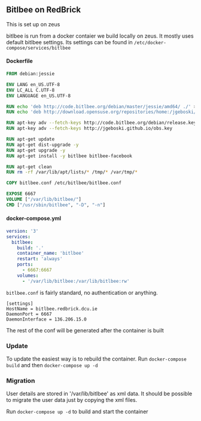 ## Bitlbee on RedBrick
This is set up on zeus

bitlbee is run from a docker contaier we build locally on zeus. It mostly uses
default bitlbee settings. Its settings can be found in
`/etc/docker-compose/services/bitlbee`

#### Dockerfile

``` Dockerfile
FROM debian:jessie

ENV LANG en_US.UTF-8
ENV LC_ALL C.UTF-8
ENV LANGUAGE en_US.UTF-8

RUN echo 'deb http://code.bitlbee.org/debian/master/jessie/amd64/ ./' > /etc/apt/sources.list.d/bitlbee.list
RUN echo 'deb http://download.opensuse.org/repositories/home:/jgeboski/Debian_8.0 ./' > /etc/apt/sources.list.d/jgeboski.list

RUN apt-key adv --fetch-keys http://code.bitlbee.org/debian/release.key
RUN apt-key adv --fetch-keys http://jgeboski.github.io/obs.key

RUN apt-get update
RUN apt-get dist-upgrade -y
RUN apt-get upgrade -y
RUN apt-get install -y bitlbee bitlbee-facebook

RUN apt-get clean
RUN rm -rf /var/lib/apt/lists/* /tmp/* /var/tmp/*

COPY bitlbee.conf /etc/bitlbee/bitlbee.conf

EXPOSE 6667
VOLUME ["/var/lib/bitlbee/"]
CMD ["/usr/sbin/bitlbee", "-D", "-n"]
```

#### docker-compose.yml
```yaml
version: '3'
services:
  bitlbee:
    build: '.'
    container_name: 'bitlbee'
    restart: 'always'
    ports:
      - 6667:6667
    volumes:
      - '/var/lib/bitlbee:/var/lib/bitlbee:rw'
```

`bitlbee.conf` is fairly standard, no authentication or anything.

```
[settings]
HostName = bitlbee.redbrick.dcu.ie
DaemonPort = 6667
DaemonInterface = 136.206.15.0
```
The rest of the conf will be generated after the container is built

### Update

To update the easiest way is to rebuild the container. Run `docker-compose
build` and then `docker-compose up -d`

### Migration

User details are stored in '/var/lib/bitlbee' as xml data. It should be possible
to migrate the user data just by copying the xml files.

Run `docker-compose up -d` to build and start the container
